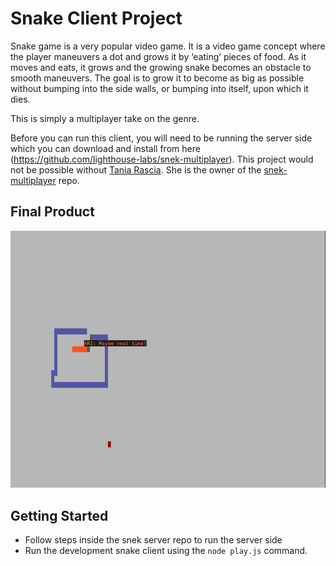 # Snake Client Project

Snake game is a very popular video game. It is a video game concept where the player maneuvers a dot and grows it by ‘eating’ pieces of food. As it moves and eats, it grows and the growing snake becomes an obstacle to smooth maneuvers. The goal is to grow it to become as big as possible without bumping into the side walls, or bumping into itself, upon which it dies.

This is simply a multiplayer take on the genre.

Before you can run this client, you will need to be running the server side which you can download and install from here (https://github.com/lighthouse-labs/snek-multiplayer).  This project would not be possible without [Tania Rascia](https://www.taniarascia.com).  She is the owner of the [snek-multiplayer](https://github.com/lighthouse-labs/snek-multiplayer) repo.

## Final Product


![Snake](screenshot.png)


## Getting Started

- Follow steps inside the snek server repo to run the server side
- Run the development snake client using the `node play.js` command.